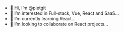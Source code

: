 - 👋 Hi, I’m @pietgit
- 👀 I’m interested in Full-stack, Vue, React and SaaS...
- 🌱 I’m currently learning React...
- 💞️ I’m looking to collaborate on React projects...

<!---
pietgit/pietgit is a ✨ special ✨ repository because its `README.md` (this file) appears on your GitHub profile.
You can click the Preview link to take a look at your changes.
--->
